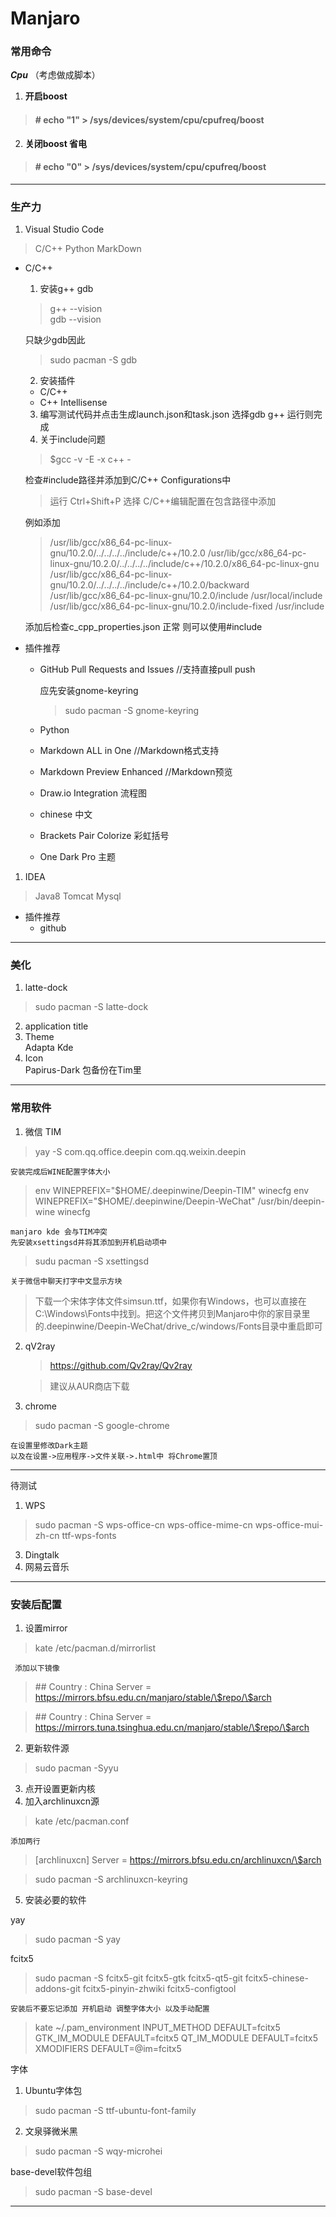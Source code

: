 # __Manjaro__

### __常用命令__
___Cpu___ （考虑做成脚本）
1.  __开启boost__ 
>#### # echo "1" > /sys/devices/system/cpu/cpufreq/boost
2. __关闭boost 省电__
>#### # echo "0" > /sys/devices/system/cpu/cpufreq/boost

***
### __生产力__
1.  Visual Studio Code
   >C/C++ Python MarkDown 

* C/C++   
    1. 安装g++ gdb   
    >g++ --vision  
    >gdb --vision   

    只缺少gdb因此
    >sudo pacman -S gdb
    2. 安装插件
    * C/C++
    * C++ Intellisense
  
    3. 编写测试代码并点击生成launch.json和task.json 选择gdb g++ 运行则完成
    4. 关于include问题
    >\$gcc -v -E -x c++ -    

    检查#include路径并添加到C/C++ Configurations中
    >运行 Ctrl+Shift+P 选择 C/C++编辑配置在包含路径中添加
    
    例如添加
     
    >/usr/lib/gcc/x86_64-pc-linux-gnu/10.2.0/../../../../include/c++/10.2.0
    >/usr/lib/gcc/x86_64-pc-linux-gnu/10.2.0/../../../../include/c++/10.2.0/x86_64-pc-linux-gnu
    >/usr/lib/gcc/x86_64-pc-linux-gnu/10.2.0/../../../../include/c++/10.2.0/backward
    >/usr/lib/gcc/x86_64-pc-linux-gnu/10.2.0/include
    >/usr/local/include
    >/usr/lib/gcc/x86_64-pc-linux-gnu/10.2.0/include-fixed
    >/usr/include

    添加后检查c_cpp_properties.json
    正常 则可以使用#include  
   
* 插件推荐
  * GitHub Pull Requests and Issues
    //支持直接pull push
    
    应先安装gnome-keyring
    >sudo pacman -S gnome-keyring

  * Python  
  * Markdown ALL in One  //Markdown格式支持
  * Markdown Preview Enhanced //Markdown预览
  * Draw.io Integration  流程图
  * chinese   中文
  * Brackets Pair Colorize 彩虹括号
  * One Dark Pro 主题

1. IDEA
>Java8 Tomcat Mysql 
* 插件推荐
  * github
***
### 美化
1. latte-dock
>sudo pacman -S latte-dock
2. application title
3. Theme    
    Adapta Kde
4. Icon  
   Papirus-Dark 包备份在Tim里
***
### __常用软件__
1. 微信 TIM
>yay -S com.qq.office.deepin com.qq.weixin.deepin 

    安装完成后WINE配置字体大小

>env WINEPREFIX="\$HOME/.deepinwine/Deepin-TIM" winecfg
>env WINEPREFIX="\$HOME/.deepinwine/Deepin-WeChat" /usr/bin/deepin-wine winecfg

    manjaro kde 会与TIM冲突
    先安装xsettingsd并将其添加到开机启动项中
>sudu pacman -S xsettingsd

    关于微信中聊天打字中文显示方块

>下载一个宋体字体文件simsun.ttf，如果你有Windows，也可以直接在C:\Windows\Fonts中找到。把这个文件拷贝到Manjaro中你的家目录里的.deepinwine/Deepin-WeChat/drive_c/windows/Fonts目录中重启即可

2. qV2ray
   
   >https://github.com/Qv2ray/Qv2ray
   
   >建议从AUR商店下载

3. chrome
>sudo pacman -S google-chrome

    在设置里修改Dark主题
    以及在设置->应用程序->文件关联->.html中 将Chrome置顶
***
待测试

1. WPS
>sudo pacman -S wps-office-cn wps-office-mime-cn wps-office-mui-zh-cn ttf-wps-fonts

3. Dingtalk
4. 网易云音乐


****
### __安装后配置__
1. 设置mirror
>kate /etc/pacman.d/mirrorlist
    
     添加以下镜像

>\## Country : China
Server = https://mirrors.bfsu.edu.cn/manjaro/stable/\$repo/\$arch

>\## Country : China
Server = https://mirrors.tuna.tsinghua.edu.cn/manjaro/stable/\$repo/\$arch

2. 更新软件源
>sudo pacman -Syyu
3. 点开设置更新内核
4. 加入archlinuxcn源
>kate /etc/pacman.conf
    
    添加两行
>[archlinuxcn]
Server = https://mirrors.bfsu.edu.cn/archlinuxcn/\$arch

>sudo pacman -S archlinuxcn-keyring

5. 安装必要的软件 

yay
>sudo pacman -S yay

fcitx5
>sudo pacman -S fcitx5-git fcitx5-gtk fcitx5-qt5-git fcitx5-chinese-addons-git fcitx5-pinyin-zhwiki fcitx5-configtool

    安装后不要忘记添加 开机启动 调整字体大小 以及手动配置
>kate ~/.pam_environment
>INPUT_METHOD  DEFAULT=fcitx5
GTK_IM_MODULE DEFAULT=fcitx5
QT_IM_MODULE  DEFAULT=fcitx5
XMODIFIERS    DEFAULT=\@im=fcitx5

字体
1. Ubuntu字体包
>sudo pacman -S ttf-ubuntu-font-family
2. 文泉驿微米黑
>sudo pacman -S wqy-microhei

base-devel软件包组
>sudo pacman -S base-devel

***
